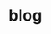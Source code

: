 <!--
  id: 2337
  date: 2014-04-01
  modified: 2014-08-14
  slug: blog
  type: page
  excerpt: blog
  inCv: 
  inPortfolio: 
  dateFrom: 
  dateTo: 
-->

# blog


